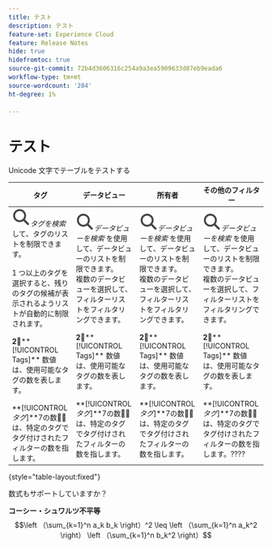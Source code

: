 ```yaml
---
title: テスト
description: テスト
feature-set: Experience Cloud
feature: Release Notes
hide: true
hidefromtoc: true
source-git-commit: 72b4d3606316c254a9a3ea5909633d87eb9eada6
workflow-type: tm+mt
source-wordcount: '284'
ht-degree: 1%

---
```



# テスト

Unicode 文字でテーブルをテストする

| タグ | データビュー | 所有者 | その他のフィルター |
|---|---|---|---|
| ![ タグを検索 ](/help/assets/icons/Search.svg)*タグを検索* して、タグのリストを制限できます。 <br/><br/>1 つ以上のタグを選択すると、残りのタグの候補が表示されるようリストが自動的に制限されます。 <br/><br/>**2︎⃣****[!UICONTROL Tags]** 数値は、使用可能なタグの数を表します。 <br/><br/>**[!UICONTROL *タグ&#x200B;*]**7︎の数値⃣は、特定のタグでタグ付けされたフィルターの数を指します。 | ![ 検索 ](/help/assets/icons/Search.svg)*データビューを検索* を使用して、データビューのリストを制限できます。 <br/> 複数のデータビューを選択して、フィルターリストをフィルタリングできます。 <br/><br/>**2︎⃣****[!UICONTROL Tags]** 数値は、使用可能なタグの数を表します。 <br/><br/>**[!UICONTROL *タグ&#x200B;*]**7︎の数値⃣は、特定のタグでタグ付けされたフィルターの数を指します。 | ![ 検索 ](/help/assets/icons/Search.svg)*データビューを検索* を使用して、データビューのリストを制限できます。 <br/> 複数のデータビューを選択して、フィルターリストをフィルタリングできます。 <br/><br/>**2︎⃣****[!UICONTROL Tags]** 数値は、使用可能なタグの数を表します。 <br/><br/>**[!UICONTROL *タグ&#x200B;*]**7︎の数値⃣は、特定のタグでタグ付けされたフィルターの数を指します。 | ![ 検索 ](/help/assets/icons/Search.svg)*データビューを検索* を使用して、データビューのリストを制限できます。 <br/> 複数のデータビューを選択して、フィルターリストをフィルタリングできます。 <br/><br/>**2︎⃣****[!UICONTROL Tags]** 数値は、使用可能なタグの数を表します。 <br/><br/>**[!UICONTROL *タグ&#x200B;*]**7︎の数値⃣は、特定のタグでタグ付けされたフィルターの数を指します。???? |

{style="table-layout:fixed"}




数式もサポートしていますか？

**コーシー・シュワルツ不平等**
$$\left （\sum_{k=1}^n a_k b_k \right）^2 \leq \left （\sum_{k=1}^n a_k^2 \right） \left （\sum_{k=1}^n b_k^2 \right）$$


